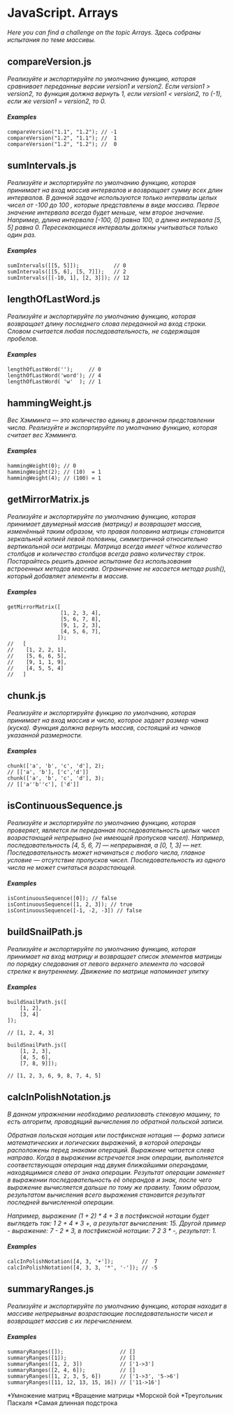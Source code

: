 # JavaScript. Arrays

_Here you can find a challenge on the topic Arrays._
_Здесь собраны испытания по теме массивы._

## compareVersion.js

_Реализуйте и экспортируйте по умолчанию функцию, которая сравнивает переданные версии version1 и version2. Если version1 > version2, то функция должна вернуть 1, если version1 < version2, то (-1), если же version1 = version2, то 0._

#### _Examples_
    compareVersion("1.1", "1.2"); // -1
    compareVersion("1.2", "1.1"); //  1
    compareVersion("1.2", "1.2"); //  0

## sumIntervals.js

_Реализуйте и экспортируйте по умолчанию функцию, которая принимает на вход массив интервалов и возвращает сумму всех длин интервалов. В данной задаче используются только интервалы целых чисел от -100 до 100 , которые представлены в виде массива. Первое значение интервала всегда будет меньше, чем второе значение. Например, длина интервала [-100, 0] равна 100, а длина интервала [5, 5] равна 0. Пересекающиеся интервалы должны учитываться только один раз._

#### _Examples_
    sumIntervals([[5, 5]]);           // 0
    sumIntervals([[5, 6], [5, 7]]);   // 2
    sumIntervals([[-10, 1], [2, 3]]); // 12

## lengthOfLastWord.js

_Реализуйте и экспортируйте по умолчанию функцию, которая возвращает длину последнего слова переданной на вход строки. Словом считается любая последовательность, не содержащая пробелов._

#### _Examples_
    lengthOfLastWord('');     // 0
    lengthOfLastWord('word'); // 4
    lengthOfLastWord( 'w'  ); // 1

## hammingWeight.js

_Вес Хэмминга — это количество единиц в двоичном представлении числа. Реализуйте и экспортируйте по умолчанию функцию, которая считает вес Хэмминга._

#### _Examples_
    hammingWeight(0); // 0
    hammingWeight(2); // (10)  = 1
    hammingWeight(4); // (100) = 1

## getMirrorMatrix.js

_Реализуйте и экспортируйте по умолчанию функцию, которая принимает двумерный массив (матрицу) и возвращает массив, изменённый таким образом, что правая половина матрицы становится зеркальной копией левой половины, симметричной относительно вертикальной оси матрицы. Матрица всегда имеет чётное количество столбцов и количество столбцов всегда равно количеству строк. Постарайтесь решить данное испытание без использования встроенных методов массива. Ограничение не касается метода push(), который добавляет элементы в массив._

#### _Examples_
    getMirrorMatrix([
                     [1, 2, 3, 4],
                     [5, 6, 7, 8],
                     [9, 1, 2, 3],
                     [4, 5, 6, 7],
                    ]);
    //   [
    //    [1, 2, 2, 1],
    //    [5, 6, 6, 5],
    //    [9, 1, 1, 9],
    //    [4, 5, 5, 4]
    //   ]

## chunk.js

_Реализуйте и экспортируйте функцию по умолчанию, которая принимает на вход массив и число, которое задает размер чанка (куска). Функция должна вернуть массив, состоящий из чанков указанной размерности._

#### _Examples_
    chunk(['a', 'b', 'c', 'd'], 2); 
    // [['a', 'b'], ['c','d']]
    chunk(['a', 'b', 'c', 'd'], 3);
    // [['a''b''c'], ['d']]

## isContinuousSequence.js

_Реализуйте и экспортируйте по умолчанию функцию, которая проверяет, является ли переданная последовательность целых чисел возрастающей непрерывно (не имеющей пропусков чисел). Например, последовательность [4, 5, 6, 7] — непрерывная, а [0, 1, 3] — нет. Последовательность может начинаться с любого числа, главное условие — отсутствие пропусков чисел. Последовательность из одного числа не может считаться возрастающей._

#### _Examples_
    isContinuousSequence([0]); // false
    isContinuousSequence([1, 2, 3]); // true
    isContinuousSequence([-1, -2, -3]) // false

## buildSnailPath.js

_Реализуйте и экспортируйте по умолчанию функцию, которая принимает на вход матрицу и возвращает список элементов матрицы по порядку следования от левого верхнего элемента по часовой стрелке к внутреннему. Движение по матрице напоминает улитку_

#### _Examples_
    buildSnailPath.js([
        [1, 2],
        [3, 4]
    ]);

    // [1, 2, 4, 3]
    
    buildSnailPath.js([
        [1, 2, 3],
        [4, 5, 6],
        [7, 8, 9]]);
    
    // [1, 2, 3, 6, 9, 8, 7, 4, 5]

## calcInPolishNotation.js

_В данном упражнении необходимо реализовать стековую машину, то есть алгоритм, проводящий вычисления по обратной польской записи._

_Обратная польская нотация или постфиксная нотация — форма записи математических и логических выражений, в которой операнды расположены перед знаками операций. Выражение читается слева направо. Когда в выражении встречается знак операции, выполняется соответствующая операция над двумя ближайшими операндами, находящимися слева от знака операции. Результат операции заменяет в выражении последовательность её операндов и знак, после чего выражение вычисляется дальше по тому же правилу. Таким образом, результатом вычисления всего выражения становится результат последней вычисленной операции._

_Например, выражение (1 + 2) * 4 + 3 в постфиксной нотации будет выглядеть так: 1 2 + 4 * 3 +, а результат вычисления: 15. Другой пример - выражение: 7 - 2 * 3, в постфиксной нотации: 7 2 3 * -, результат: 1._

#### _Examples_
    calcInPolishNotation([4, 3, '+']);         //  7
    calcInPolishNotation([4, 3, 3, '*', '-']); // -5

## summaryRanges.js

_Реализуйте и экспортируйте по умолчанию функцию, которая находит в массиве непрерывные возрастающие последовательности чисел и возвращает массив с их перечислением._

#### _Examples_
    summaryRanges([]);                  // []
    summaryRanges([1]);                 // []
    summaryRanges([1, 2, 3])            // ['1->3']
    summaryRanges([2, 4, 6]);           // []
    summaryRanges([1, 2, 3, 5, 6])      // ['1->3', '5->6']
    summaryRanges([11, 12, 13, 15, 16]) // ['11->16']

*Умножение матриц
*Вращение матрицы
*Морской бой
*Треугольник Паскаля
*Самая длинная подстрока